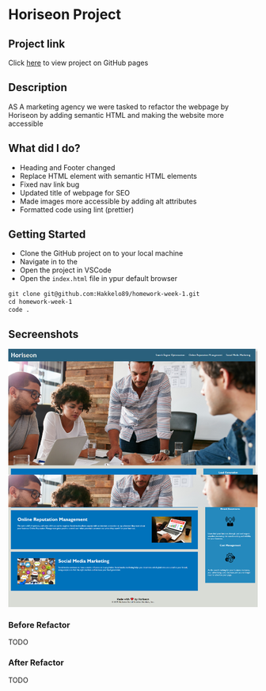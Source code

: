 # Horiseon Project

## Project link

Click [here](TODO) to view project on GitHub pages

## Description

AS A marketing agency we were tasked to refactor the webpage by Horiseon by adding semantic HTML and making the website more accessible

## What did I do?

- Heading and Footer changed
- Replace HTML element with semantic HTML elements
- Fixed nav link bug
- Updated title of webpage for SEO
- Made images more accessible by adding alt attributes
- Formatted code using lint (prettier)

## Getting Started

- Clone the GitHub project on to your local machine
- Navigate in to the
- Open the project in VSCode
- Open the `index.html` file in ypur default browser

```
git clone git@github.com:Hakkelo89/homework-week-1.git
cd homework-week-1
code .
```

## Secreenshots

![image before refactor](./assets/images/website-before-refactor.png "Website before refactor")

### Before Refactor

TODO

### After Refactor

TODO
